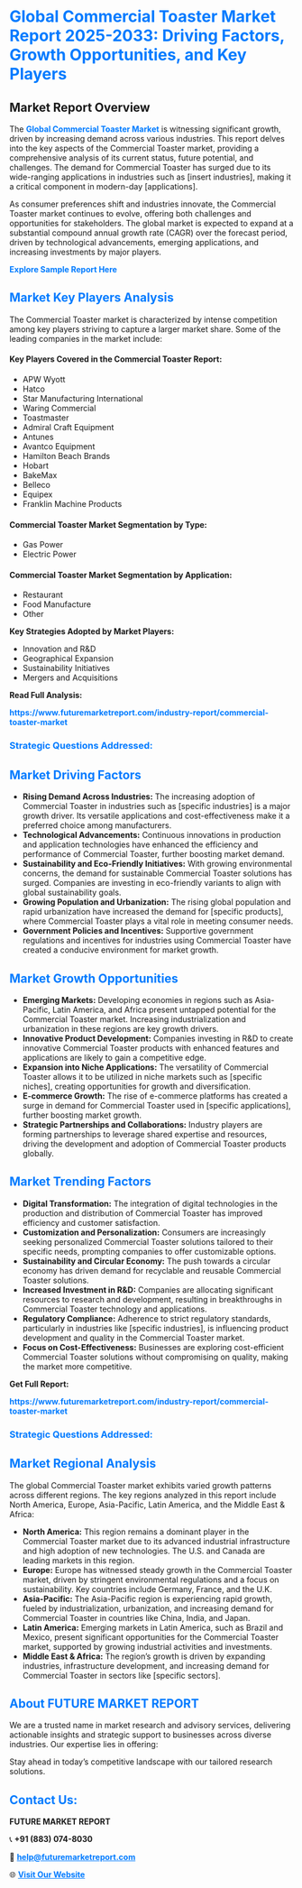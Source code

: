 <h1 style="color: #007BFF;">Global Commercial Toaster Market Report 2025-2033: Driving Factors, Growth Opportunities, and Key Players</h1>

<section id="overview">
<h2>Market Report Overview</h2>
<p>The <a href="https://www.futuremarketreport.com/industry-report/commercial-toaster-market" style="color: #007BFF; text-decoration: none;"><strong>Global Commercial Toaster Market</strong></a> is witnessing significant growth, driven by increasing demand across various industries. This report delves into the key aspects of the Commercial Toaster market, providing a comprehensive analysis of its current status, future potential, and challenges. The demand for Commercial Toaster has surged due to its wide-ranging applications in industries such as [insert industries], making it a critical component in modern-day [applications].</p>
<p>As consumer preferences shift and industries innovate, the Commercial Toaster market continues to evolve, offering both challenges and opportunities for stakeholders. The global market is expected to expand at a substantial compound annual growth rate (CAGR) over the forecast period, driven by technological advancements, emerging applications, and increasing investments by major players.</p>
</section>

<section id="overview">
<p><a href="https://www.futuremarketreport.com/request-sample/reportId=91392" style="color: #007BFF; text-decoration: none;"><strong>Explore Sample Report Here</strong></a></p>
</section>

<section id="key-players">
<h2 style="color: #007BFF;">Market Key Players Analysis</h2>
<p>The Commercial Toaster market is characterized by intense competition among key players striving to capture a larger market share. Some of the leading companies in the market include:</p>
<h4>Key Players Covered in the Commercial Toaster Report:</h4>
<ul><li>APW Wyott</li><li>Hatco</li><li>Star Manufacturing International</li><li>Waring Commercial</li><li>Toastmaster</li><li>Admiral Craft Equipment</li><li>Antunes</li><li>Avantco Equipment</li><li>Hamilton Beach Brands</li><li>Hobart</li><li>BakeMax</li><li>Belleco</li><li>Equipex</li><li>Franklin Machine Products</li></ul>
<h4>Commercial Toaster Market Segmentation by Type:</h4>
<ul><li>Gas Power</li><li>Electric Power</li></ul>

<h4>Commercial Toaster Market Segmentation by Application:</h4>
<ul><li>Restaurant</li><li>Food Manufacture</li><li>Other</li></ul>
<p><strong>Key Strategies Adopted by Market Players:</strong></p>
<ul>
<li>Innovation and R&D</li>
<li>Geographical Expansion</li>
<li>Sustainability Initiatives</li>
<li>Mergers and Acquisitions</li>
</ul>
</section>

<section>
<p><strong>Read Full Analysis: </strong></p><a href="https://www.futuremarketreport.com/industry-report/commercial-toaster-market" style="color: #007BFF; text-decoration: none;"><strong>https://www.futuremarketreport.com/industry-report/commercial-toaster-market</strong></a>
<h3 style="color: #007BFF;">Strategic Questions Addressed:</h3>
</section>

<section id="driving-factors">
<h2 style="color: #007BFF;">Market Driving Factors</h2>
<ul>
<li><strong>Rising Demand Across Industries:</strong> The increasing adoption of Commercial Toaster in industries such as [specific industries] is a major growth driver. Its versatile applications and cost-effectiveness make it a preferred choice among manufacturers.</li>
<li><strong>Technological Advancements:</strong> Continuous innovations in production and application technologies have enhanced the efficiency and performance of Commercial Toaster, further boosting market demand.</li>
<li><strong>Sustainability and Eco-Friendly Initiatives:</strong> With growing environmental concerns, the demand for sustainable Commercial Toaster solutions has surged. Companies are investing in eco-friendly variants to align with global sustainability goals.</li>
<li><strong>Growing Population and Urbanization:</strong> The rising global population and rapid urbanization have increased the demand for [specific products], where Commercial Toaster plays a vital role in meeting consumer needs.</li>
<li><strong>Government Policies and Incentives:</strong> Supportive government regulations and incentives for industries using Commercial Toaster have created a conducive environment for market growth.</li>
</ul>
</section>

<section id="growth-opportunities">
<h2 style="color: #007BFF;">Market Growth Opportunities</h2>
<ul>
<li><strong>Emerging Markets:</strong> Developing economies in regions such as Asia-Pacific, Latin America, and Africa present untapped potential for the Commercial Toaster market. Increasing industrialization and urbanization in these regions are key growth drivers.</li>
<li><strong>Innovative Product Development:</strong> Companies investing in R&D to create innovative Commercial Toaster products with enhanced features and applications are likely to gain a competitive edge.</li>
<li><strong>Expansion into Niche Applications:</strong> The versatility of Commercial Toaster allows it to be utilized in niche markets such as [specific niches], creating opportunities for growth and diversification.</li>
<li><strong>E-commerce Growth:</strong> The rise of e-commerce platforms has created a surge in demand for Commercial Toaster used in [specific applications], further boosting market growth.</li>
<li><strong>Strategic Partnerships and Collaborations:</strong> Industry players are forming partnerships to leverage shared expertise and resources, driving the development and adoption of Commercial Toaster products globally.</li>
</ul>
</section>

<section id="trending-factors">
<h2 style="color: #007BFF;">Market Trending Factors</h2>
<ul>
<li><strong>Digital Transformation:</strong> The integration of digital technologies in the production and distribution of Commercial Toaster has improved efficiency and customer satisfaction.</li>
<li><strong>Customization and Personalization:</strong> Consumers are increasingly seeking personalized Commercial Toaster solutions tailored to their specific needs, prompting companies to offer customizable options.</li>
<li><strong>Sustainability and Circular Economy:</strong> The push towards a circular economy has driven demand for recyclable and reusable Commercial Toaster solutions.</li>
<li><strong>Increased Investment in R&D:</strong> Companies are allocating significant resources to research and development, resulting in breakthroughs in Commercial Toaster technology and applications.</li>
<li><strong>Regulatory Compliance:</strong> Adherence to strict regulatory standards, particularly in industries like [specific industries], is influencing product development and quality in the Commercial Toaster market.</li>
<li><strong>Focus on Cost-Effectiveness:</strong> Businesses are exploring cost-efficient Commercial Toaster solutions without compromising on quality, making the market more competitive.</li>
</ul>
</section>

<section>
<p><strong>Get Full Report: </strong></p><a href="https://www.futuremarketreport.com/industry-report/commercial-toaster-market" style="color: #007BFF; text-decoration: none;"><strong>https://www.futuremarketreport.com/industry-report/commercial-toaster-market</strong></a>
<h3 style="color: #007BFF;">Strategic Questions Addressed:</h3>
</section>


<section id="regional-analysis">
<h2 style="color: #007BFF;">Market Regional Analysis</h2>
<p>The global Commercial Toaster market exhibits varied growth patterns across different regions. The key regions analyzed in this report include North America, Europe, Asia-Pacific, Latin America, and the Middle East & Africa:</p>
<ul>
<li><strong>North America:</strong> This region remains a dominant player in the Commercial Toaster market due to its advanced industrial infrastructure and high adoption of new technologies. The U.S. and Canada are leading markets in this region.</li>
<li><strong>Europe:</strong> Europe has witnessed steady growth in the Commercial Toaster market, driven by stringent environmental regulations and a focus on sustainability. Key countries include Germany, France, and the U.K.</li>
<li><strong>Asia-Pacific:</strong> The Asia-Pacific region is experiencing rapid growth, fueled by industrialization, urbanization, and increasing demand for Commercial Toaster in countries like China, India, and Japan.</li>
<li><strong>Latin America:</strong> Emerging markets in Latin America, such as Brazil and Mexico, present significant opportunities for the Commercial Toaster market, supported by growing industrial activities and investments.</li>
<li><strong>Middle East & Africa:</strong> The region’s growth is driven by expanding industries, infrastructure development, and increasing demand for Commercial Toaster in sectors like [specific sectors].</li>
</ul>
</section>

<footer>
<h2 style="color: #007BFF;">About FUTURE MARKET REPORT</h2>
<p>We are a trusted name in market research and advisory services, delivering actionable insights and strategic support to businesses across diverse industries. Our expertise lies in offering:</p>

<p>Stay ahead in today’s competitive landscape with our tailored research solutions.</p>

<h2 style="color: #007BFF;">Contact Us:</h2>
<p><strong>FUTURE MARKET REPORT</strong></p>
<p>📞 <strong>+91 (883) 074-8030</strong></p>
<p>📧 <strong><a href="mailto:help@futuremarketreport.com" style="color: #007BFF;">help@futuremarketreport.com</a></strong></p>
<p>🌐 <strong><a href="https://www.futuremarketreport.com/" style="color: #007BFF;">Visit Our Website</a></strong></p>
</footer>